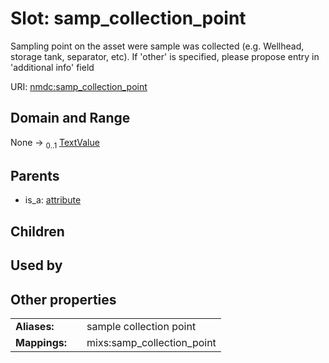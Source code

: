 
# Slot: samp_collection_point


Sampling  point on the asset were sample was collected (e.g. Wellhead, storage tank, separator, etc). If 'other' is specified, please propose entry in 'additional info' field

URI: [nmdc:samp_collection_point](https://microbiomedata/meta/samp_collection_point)


## Domain and Range

None &#8594;  <sub>0..1</sub> [TextValue](TextValue.md)

## Parents

 *  is_a: [attribute](attribute.md)

## Children


## Used by


## Other properties

|  |  |  |
| --- | --- | --- |
| **Aliases:** | | sample collection point |
| **Mappings:** | | mixs:samp_collection_point |

